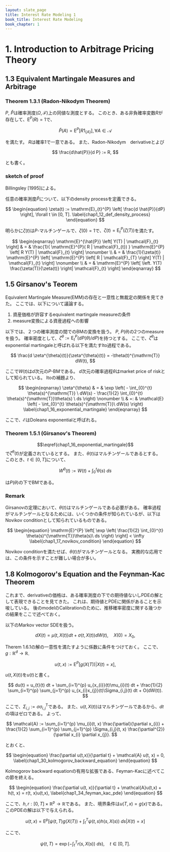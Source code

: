 ```yaml
---
layout: slate_page
title: Interest Rate Modeling 1
book_title: Interest Rate Modeling
book_chapter: 1
---
```


# 1. Introduction to Arbitrage Pricing Theory

## 1.3 Equivalent Martingale Measures and Arbitrage

### Theorem 1.3.1 (Radon-Nikodym Theorem)
$P$, $\hat{P}$は確率測度$(\Omega, \mathcal{F})$上の同値な測度とする。
このとき、ある非負確率変数$R$が存在して、$\mathrm{E}^{P}(R) = 1$で、

$$
    \hat{P}(A) = \mathrm{E}^{P}
    \left[
        R 1_{\{A\}}
    \right],
    \forall A \in \mathcal{A}
$$

を満たす。
$R$は確率$1$で一意である。
また、Radon-Nikodym　derivativeとよび

$$
    \frac{d\hat{P}}{d P} 
        := R,
$$

とも書く。

### sketch of proof
Billingsley [1995]による。

任意の確率測度$\hat{P}$について、以下のdensity processを定義できる。

$$
\begin{equation}
    \zeta(t)
        := \mathrm{E}_{t}^{P}
        \left[
            \frac{d \hat{P}}{dP}
        \right],
        \forall t \in [0, T].
    \label{chap1_12_def_density_process}
\end{equation}
$$

明らかに$\zeta(t)$は$P$-マルチンゲールで、$\zeta(0) = 1$で、$\zeta(t) = \mathrm{E}_{t}^{P}(\zeta(T))$を満たす。

$$
\begin{eqnarray}
    \mathrm{E}^{\hat{P}}
    \left[
        Y(T) | \mathcal{F}_{t}
    \right]
    & = & \frac{1}{ \mathrm{E}^{P}( R | \mathcal{F}_{t}) }
        \mathrm{E}^{P}
        \left[
            R Y(T) | \mathcal{F}_{t}
        \right]
    \nonumber
    \\
    & = &
        \frac{1}{\zeta(t)} \mathrm{E}^{P}
        \left[
            \mathrm{E}^{P}
            \left[
                R | \mathcal{F}_{T}
            \right]
            Y(T)
            | \mathcal{F}_{t}
        \right]
    \nonumber
    \\
    & = &
        \mathrm{E}^{P}
        \left[
        \left.
            Y(T) \frac{\zeta(T)}{\zeta(t)}
        \right|
            \mathcal{F}_{t}
        \right]
\end{eqnarray}
$$

## 1.5 Girsanov's Teorem
Equivalent Martingale Measure(EMM)の存在と一意性と無裁定の関係を見てきた。
ここでは、以下について議論する。

1. 資産価格が許容するequivalent martingale measureの条件
2. measure変換による資産過程への影響

以下では、２つの確率測度の間でのBMの変換を扱う。
$P$, $P(\theta)$の2つのmeasureを扱う。
確率密度として、$\zeta^{\theta} := \mathrm{E}^{P}_{t}(dP(\theta)/dP)$を持つとする。
ここで、$\zeta^{\theta}$はexponential martingaleと呼ばれる以下を満たすIto過程である。

$$
    \frac{d \zeta^{\theta}(t)}{\zeta^{\theta}(t)}
        = -\theta(t)^{\mathrm{T}} dW(t),
$$

ここで$W(t)$は$d$次元の$P$-BMである。
$d$次元の確率過程$\theta$はmarket price of riskとして知られている。
Itoの補題より、

$$
\begin{eqnarray}
    \zeta^{\theta}
        & = & \exp
            \left(
                - \int_{0}^{t} \theta(s)^{\mathrm{T}} \ dW(s)
                - \frac{1}{2} \int_{0}^{t} \theta(s)^{\mathrm{T}}\theta(s) \ ds
            \right)
            \nonumber
        \\
        & =: & \mathcal{E}
            \left(
                - \int_{0}^{t} \theta(s)^{\mathrm{T}}\ dW(s)
            \right)
        \label{chap1_16_exponential_martingale}
\end{eqnarray}
$$

ここで、$\mathcal{E}$はDoleans exponentialと呼ばれる。

### Theorem 1.5.1 (Girsanov's Theorem)
$$\eqref{chap1_16_exponential_martingale}$$で$\zeta^{\theta}(t)$が定義されているとする。
また、$\theta(t)$はマルチンゲールであるとする。
このとき、$t \in [0, T]$について、

$$
    W^{\theta}(t)
        := W(t) + \int_{0}^{t} \theta(s)\ ds
$$

は$P(\theta)$の下でBMである。

### Remark
Girsanovの定理において、$\theta(t)$はマルチンゲールである必要がある。
確率過程がマルチンゲールとなるためには、いくつかの条件が知られているが、以下はNovikov conditionとして知られているものである。

$$
\begin{equation}
    \mathrm{E}^{P}
    \left[
        \exp
            \left(
                \frac{1}{2} \int_{0}^{t} \theta(s)^{\mathrm{T}}\theta(s)\ ds
            \right)
    \right]
    < \infty
    \label{chap1_17_novikov_condition}
\end{equation}
$$

Novikov conditionを満たせば、$\theta(t)$がマルチンゲールとなる。
実務的な応用では、この条件を示すことが難しい場合が多い。

## 1.8 Kolmogorov's Equation and the Feynman-Kac Theorem
これまで、derivativeの価格は、ある確率測度の下での期待値ないしPDEの解として表現できることを見てきた。
これは、期待値とPDEに関係があることを示唆している。
後のmodelのCalibrationのために、推移確率密度に関する幾つかの結果をここで述べておく。

以下のMarkov vector SDEを扱う。

$$
\begin{equation}
    dX(t) = \mu(t, X(t)) dt + \sigma(t, X(t)) dW(t),
    \quad
    X(0) = X_{0},
    \label{chap1_29_markov_vector_sde}
\end{equation}
$$

Therem 1.6.1の解の一意性を満たすように係数に条件をつけておく。
ここで、$g:\mathbb{R}^{d} \rightarrow \mathbb{R}$.

$$
    u(t, x) := \mathrm{E}^{P}
    \left[
        g(X(T))
        | X(t) = x
    \right],
$$

$u(t, X(t))$を$u(t)$と書く。

$$
    du(t)
        = u_{t}(t) dt
            + \sum_{i=1}^{p} u_{x_{i}}(t)\mu_{i}(t) dt
            + \frac{1}{2} \sum_{i=1}^{p} \sum_{j=1}^{p} u_{x_{i}x_{j}}(t)\Sigma_{i,j}(t) dt 
            + O(dW(t)).
$$

ここで、$\Sigma_{i,j} := \sigma\sigma^{\mathrm{T}}_{i,j}$である。
また、$u(t, X(t))$はマルチンゲールであるから、$dt$の項はゼロである。
よって、

$$
    \mathcal{A}
        := \sum_{i=1}^{p} \mu_{i}(t, x) \frac{\partial}{\partial x_{i}} 
            + \frac{1}{2} \sum_{i=1}^{p} \sum_{j=1}^{p} \Sigma_{i,j}(t, x) \frac{\partial^{2}}{\partial x_{i} \partial x_{j}}.
$$

とおくと、

$$
\begin{equation}
    \frac{\partial u(t,x)}{\partial t} + \mathcal{A} u(t, x) = 0,
    \label{chap1_30_kolmogorov_backward_equation}
\end{equation}
$$


Kolmogorov backward equationの有用な拡張である、Feyman-Kacに述べてこの節を終える。

$$
\begin{equation}
    \frac{\partial u(t, x)}{\partial t} + \mathcal{A}u(t,x) + h(t, x) 
        = r(t, x)u(t,x),
    \label{chap1_34_feyman_kac_pde}
\end{equation}
$$

ここで、$h, r:[0, T] \times \mathbb{R}^{p} \rightarrow \mathbb{R}$である。
また、境界条件は$u(T, x) = g(x)$である。
このPDEの解は以下で与えられる。

$$
\begin{equation}
    u(t, x) 
        = \mathrm{E}^{p}
        \left[
            \psi(t, T) g(X(T))
                + \int_{t}^{T} \psi(t, s)h(s, X(s)) \ ds
            |
            X(t) = x
        \right]
        \label{chap1_35_feyman_kac_solution}
\end{equation}
$$

ここで、

$$
    \psi(t, T)
        = \exp
            \left(
                - \int_{t}^{T} r(s, X(s))\ ds
            \right),
    \quad
    t \in [0, T].
$$

